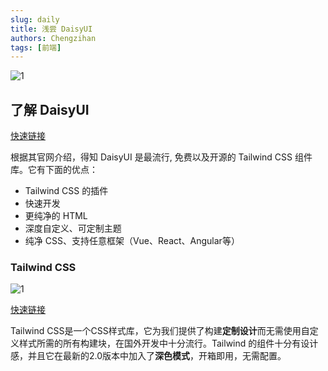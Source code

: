 ```yaml
---
slug: daily
title: 浅尝 DaisyUI
authors: Chengzihan
tags: [前端]
---
```

![1](https://jetzihan-img.oss-cn-beijing.aliyuncs.com/blog/20220820215257.png)

## 了解 DaisyUI

[快速链接](https://daisyui.com/?lang=en)

根据其官网介绍，得知 DaisyUI 是最流行, 免费以及开源的 Tailwind CSS 组件库。它有下面的优点：

- Tailwind CSS 的插件
- 快速开发
- 更纯净的 HTML
- 深度自定义、可定制主题
- 纯净 CSS、支持任意框架（Vue、React、Angular等）

### Tailwind CSS

![1](https://jetzihan-img.oss-cn-beijing.aliyuncs.com/blog/20220820215151.png)  

[快速链接](https://tailwindcss.com/)

Tailwind CSS是一个CSS样式库，它为我们提供了构建**定制设计**而无需使用自定义样式所需的所有构建块，在国外开发中十分流行。Tailwind 的组件十分有设计感，并且它在最新的2.0版本中加入了**深色模式**，开箱即用，无需配置。  
